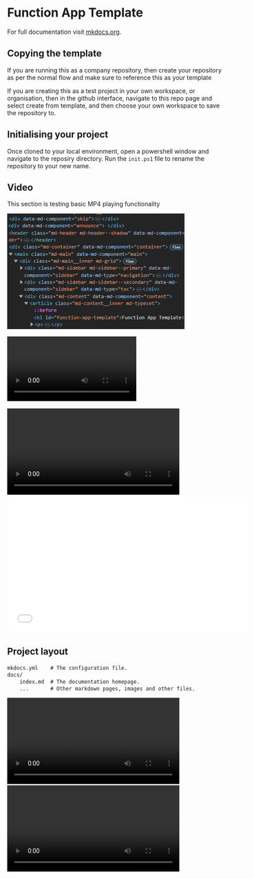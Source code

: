 # Function App Template

For full documentation visit [mkdocs.org](https://www.mkdocs.org).

## Copying the template

If you are running this as a company repository, then create your repository as per the normal flow and make sure to reference this as your template

If you are creating this as a test project in your own workspace, or organisation, then in the github interface, navigate to this repo page and select create from template, and then choose your own workspace to save the repository to.

## Initialising your project

Once cloned to your local environment, open a powershell window and navigate to the reposiry directory. Run the `init.ps1` file to rename the repository to your new name.

## Video

This section is testing basic MP4 playing functionality

![a screenshot](./content/screenshot.png)

![video](./media/vid.mp4)

<video width="400" controls>
  <source src="./content/vid.mp4" type="video/mp4">
</video>

<iframe width="560" height="315"
    src="content/vid.mp4"
    frameborder="0"
    allow="accelerometer; autoplay; encrypted-media; gyroscope; picture-in-picture"
    allowfullscreen>
</iframe>

## Project layout

    mkdocs.yml    # The configuration file.
    docs/
        index.md  # The documentation homepage.
        ...       # Other markdown pages, images and other files.

<video width="400" controls>
  <source src="https://github.com/thompsonbryce/function-app-baseline/blob/gh-pages/docs_content_secondvideo.mp4?raw=true" type="video/mp4">
</video>


<video width="400" controls>
<source src="https://media.githubusercontent.com/media/thompsonbryce/function-app-baseline/github-pages/docs_content_secondvideo.mp4">
</video>